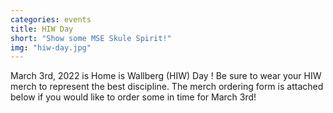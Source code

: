 ```yaml
---
categories: events
title: HIW Day
short: "Show some MSE Skule Spirit!"
img: "hiw-day.jpg"
---
```


March 3rd, 2022 is Home is Wallberg (HIW) Day ! Be sure to wear your HIW merch to represent the best discipline. The merch ordering form is attached below if you would like to order some in time for March 3rd!
